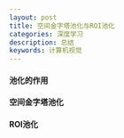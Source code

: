```yaml
---
layout: post
title: 空间金字塔池化与ROI池化
categories: 深度学习
description: 总结
keywords: 计算机视觉
---
```


#### 池化的作用


#### 空间金字塔池化



#### ROI池化